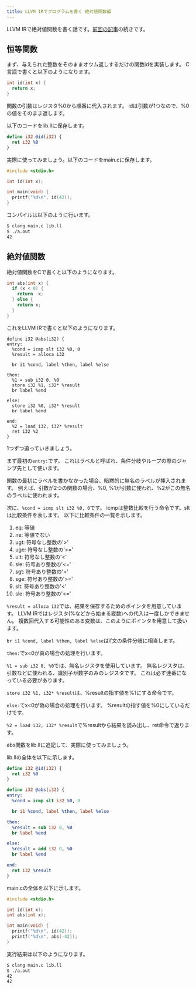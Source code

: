 ```yaml
---
title: LLVM IRでプログラムを書く 絶対値関数編
---
```


LLVM IRで絶対値関数を書く話です。[前回の記事](./2017-09-21-write-llvm-prog.html)の続きです。

## 恒等関数

まず、与えられた整数をそのままオウム返しするだけの関数idを実装します。
C言語で書くと以下のようになります。

```c
int id(int x) {
  return x;
}
```

関数の引数はレジスタ%0から順番に代入されます。
idは引数が1つなので、%0の値をそのまま返します。

以下のコードをlib.llに保存します。

```llvm
define i32 @id(i32) {
  ret i32 %0
}
```

実際に使ってみましょう。以下のコードをmain.cに保存します。

```c
#include <stdio.h>

int id(int x);

int main(void) {
  printf("%d\n", id(42));
}
```

コンパイルは以下のように行います。

```sh
$ clang main.c lib.ll
$ ./a.out
42
```

## 絶対値関数

絶対値関数をCで書くと以下のようになります。

```c
int abs(int x) {
  if (x < 0) {
    return -x;
  } else {
    return x;
  }
}
```

これをLLVM IRで書くと以下のようになります。

```
define i32 @abs(i32) {
entry:
  %cond = icmp slt i32 %0, 0
  %result = alloca i32

  br i1 %cond, label %then, label %else

then:
  %1 = sub i32 0, %0
  store i32 %1, i32* %result
  br label %end

else:
  store i32 %0, i32* %result
  br label %end

end:
  %2 = load i32, i32* %result
  ret i32 %2
}
```

1つずつ追っていきましょう。

まず最初の`entry:`です。
これはラベルと呼ばれ、条件分岐やループの際のジャンプ先として使います。

関数の最初にラベルを書かなかった場合、暗黙的に無名のラベルが挿入されます。
例えば、引数が2つの関数の場合、%0, %1が引数に使われ、%2がこの無名のラベルに使われます。

次に、`%cond = icmp slt i32 %0, 0`です。
icmpは整数比較を行う命令です。sltは比較条件を表します。
以下に比較条件の一覧を示します。

1. eq: 等値
2. ne: 等値でない
3. ugt: 符号なし整数の'>'
4. uge: 符号なし整数の'>='
5. ult: 符号なし整数の'<'
6. sle: 符号あり整数の'<='
7. sgt: 符号あり整数の'>'
8. sge: 符号あり整数の'>='
9. slt: 符号あり整数の'<'
10. sle: 符号あり整数の'<='

`%result = alloca i32`では、結果を保存するためのポインタを用意しています。
LLVM IRではレジスタ(%などから始まる変数)への代入は一度しかできません。
複数回代入する可能性のある変数は、このようにポインタを用意して扱います。

`br i1 %cond, label %then, label %else`はif文の条件分岐に相当します。

`then:`でx<0が真の場合の処理を行います。

`%1 = sub i32 0, %0`では、無名レジスタを使用しています。
無名レジスタは、引数などに使われる、識別子が数字のみのレジスタです。
これは必ず連番になっている必要があります。

`store i32 %1, i32* %result`は、%resultの指す値を%1にする命令です。

`else:`でx<0が偽の場合の処理を行います。
%resultの指す値を%0にしているだけです。

`%2 = load i32, i32* %result`で%resultから結果を読み出し、ret命令で返ります。

abs関数をlib.llに追記して、実際に使ってみましょう。

lib.llの全体を以下に示します。

```llvm
define i32 @id(i32) {
  ret i32 %0
}

define i32 @abs(i32) {
entry:
  %cond = icmp slt i32 %0, 0

  br i1 %cond, label %then, label %else

then:
  %result = sub i32 0, %0
  br label %end

else:
  %result = add i32 0, %0
  br label %end

end:
  ret i32 %result
}
```

main.cの全体を以下に示します。

```c
#include <stdio.h>

int id(int x);
int abs(int x);

int main(void) {
  printf("%d\n", id(42));
  printf("%d\n", abs(-42));
}
```

実行結果は以下のようになります。

```sh
$ clang main.c lib.ll
$ ./a.out
42
42
```
